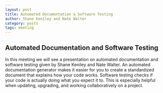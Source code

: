 ```yaml
---
layout: post
title: Automated Documentation & Software Testing
author: Shane Keniley and Nate Walter
category: posts
tags: meeting
---
```



## Automated Documentation and Software Testing

In this meeting we will see a presentation on automated documentation and software testing given by Shane Keniley and Nate Walter. An automated documentation generator makes it easier for you to create a standardized document that explains how your code works. Software testing checks if your code is actually doing what you expect it to. This is especially helpful when updating, upgrading, and working collaboratively on a project.


